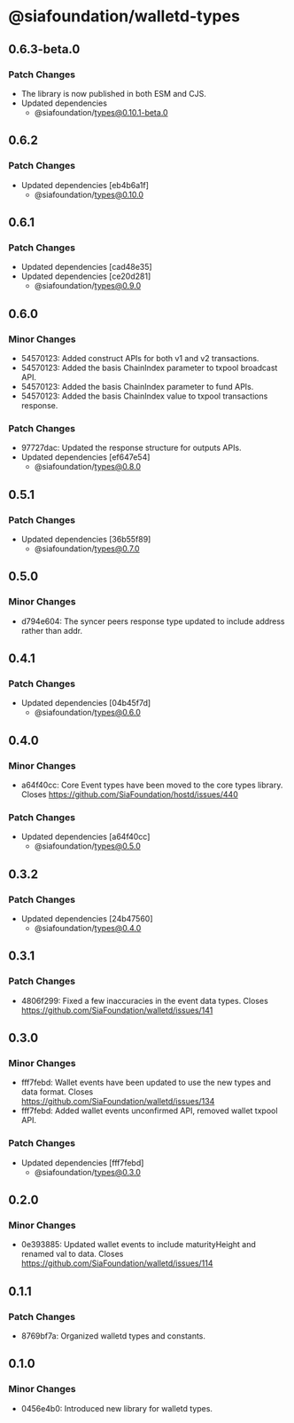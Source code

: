 # @siafoundation/walletd-types

## 0.6.3-beta.0

### Patch Changes

- The library is now published in both ESM and CJS.
- Updated dependencies
  - @siafoundation/types@0.10.1-beta.0

## 0.6.2

### Patch Changes

- Updated dependencies [eb4b6a1f]
  - @siafoundation/types@0.10.0

## 0.6.1

### Patch Changes

- Updated dependencies [cad48e35]
- Updated dependencies [ce20d281]
  - @siafoundation/types@0.9.0

## 0.6.0

### Minor Changes

- 54570123: Added construct APIs for both v1 and v2 transactions.
- 54570123: Added the basis ChainIndex parameter to txpool broadcast API.
- 54570123: Added the basis ChainIndex parameter to fund APIs.
- 54570123: Added the basis ChainIndex value to txpool transactions response.

### Patch Changes

- 97727dac: Updated the response structure for outputs APIs.
- Updated dependencies [ef647e54]
  - @siafoundation/types@0.8.0

## 0.5.1

### Patch Changes

- Updated dependencies [36b55f89]
  - @siafoundation/types@0.7.0

## 0.5.0

### Minor Changes

- d794e604: The syncer peers response type updated to include address rather than addr.

## 0.4.1

### Patch Changes

- Updated dependencies [04b45f7d]
  - @siafoundation/types@0.6.0

## 0.4.0

### Minor Changes

- a64f40cc: Core Event types have been moved to the core types library. Closes https://github.com/SiaFoundation/hostd/issues/440

### Patch Changes

- Updated dependencies [a64f40cc]
  - @siafoundation/types@0.5.0

## 0.3.2

### Patch Changes

- Updated dependencies [24b47560]
  - @siafoundation/types@0.4.0

## 0.3.1

### Patch Changes

- 4806f299: Fixed a few inaccuracies in the event data types. Closes https://github.com/SiaFoundation/walletd/issues/141

## 0.3.0

### Minor Changes

- fff7febd: Wallet events have been updated to use the new types and data format. Closes https://github.com/SiaFoundation/walletd/issues/134
- fff7febd: Added wallet events unconfirmed API, removed wallet txpool API.

### Patch Changes

- Updated dependencies [fff7febd]
  - @siafoundation/types@0.3.0

## 0.2.0

### Minor Changes

- 0e393885: Updated wallet events to include maturityHeight and renamed val to data. Closes https://github.com/SiaFoundation/walletd/issues/114

## 0.1.1

### Patch Changes

- 8769bf7a: Organized walletd types and constants.

## 0.1.0

### Minor Changes

- 0456e4b0: Introduced new library for walletd types.
